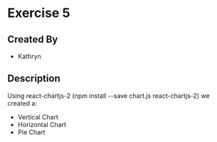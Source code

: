 # Exercise 5

## Created By
- Kathryn

## Description
Using react-chartjs-2 (npm install --save chart.js react-chartjs-2) we created a:
- Vertical Chart
- Horizontal Chart
- Pie Chart 